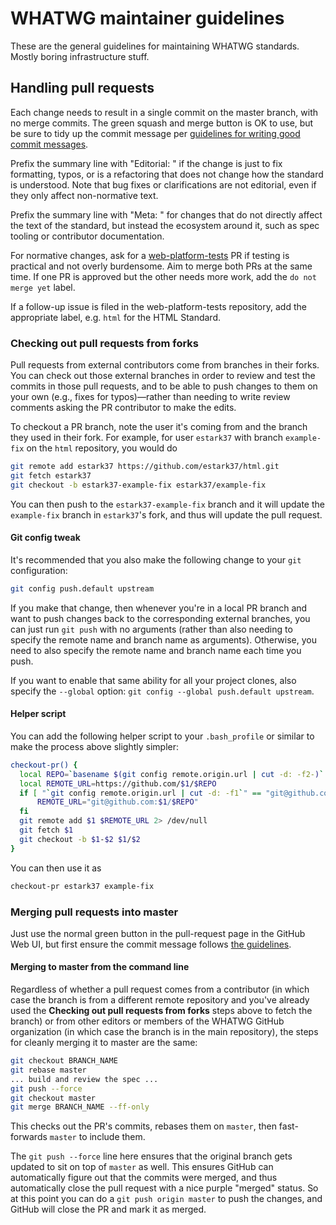 # WHATWG maintainer guidelines

These are the general guidelines for maintaining WHATWG standards. Mostly boring infrastructure stuff.

## Handling pull requests

Each change needs to result in a single commit on the master branch, with no merge commits. The green squash and merge button is OK to use, but be sure to tidy up the commit message per [guidelines for writing good commit messages](https://github.com/erlang/otp/wiki/Writing-good-commit-messages).

Prefix the summary line with "Editorial: " if the change is just to fix formatting, typos, or is a refactoring that does not change how the standard is understood. Note that bug fixes or clarifications are not editorial, even if they only affect non-normative text.

Prefix the summary line with "Meta: " for changes that do not directly affect the text of the standard, but instead the ecosystem around it, such as spec tooling or contributor documentation.

For normative changes, ask for a [web-platform-tests](https://github.com/w3c/web-platform-tests) PR if testing is practical and not overly burdensome. Aim to merge both PRs at the same time. If one PR is approved but the other needs more work, add the `do not merge yet` label.

If a follow-up issue is filed in the web-platform-tests repository, add the appropriate label, e.g. `html` for the HTML Standard.

### Checking out pull requests from forks

Pull requests from external contributors come from branches in their forks. You can check out those external branches in order to review and test the commits in those pull requests, and to be able to push changes to them on your own (e.g., fixes for typos)—rather than needing to write review comments asking the PR contributor to make the edits.

To checkout a PR branch, note the user it's coming from and the branch they used in their fork. For example, for user `estark37` with branch `example-fix` on the `html` repository, you would do

```bash
git remote add estark37 https://github.com/estark37/html.git
git fetch estark37
git checkout -b estark37-example-fix estark37/example-fix
```

You can then push to the `estark37-example-fix` branch and it will update the `example-fix` branch in `estark37`'s fork, and thus will update the pull request.

#### Git config tweak

It's recommended that you also make the following change to your `git` configuration:

```bash
git config push.default upstream
```

If you make that change, then whenever you're in a local PR branch and want to push changes back to the corresponding external branches, you can just run `git push` with no arguments (rather than also needing to specify the remote name and branch name as arguments). Otherwise, you need to also specify the remote name and branch name each time you push.

If you want to enable that same ability for all your project clones, also specify the `--global` option: `git config --global push.default upstream`.

#### Helper script

You can add the following helper script to your `.bash_profile` or similar to make the process above slightly simpler:

```bash
checkout-pr() {
  local REPO=`basename $(git config remote.origin.url | cut -d: -f2-)`
  local REMOTE_URL=https://github.com/$1/$REPO
  if [ "`git config remote.origin.url | cut -d: -f1`" == "git@github.com" ]; then
      REMOTE_URL="git@github.com:$1/$REPO"
  fi
  git remote add $1 $REMOTE_URL 2> /dev/null
  git fetch $1
  git checkout -b $1-$2 $1/$2
}
```

You can then use it as

```bash
checkout-pr estark37 example-fix
```

### Merging pull requests into master

Just use the normal green button in the pull-request page in the GitHub Web UI, but first ensure the commit message follows [the guidelines](https://github.com/erlang/otp/wiki/Writing-good-commit-messages).

#### Merging to master from the command line

Regardless of whether a pull request comes from a contributor (in which case the branch is from a different remote repository and you've already used the **Checking out pull requests from forks** steps above to fetch the branch) or from other editors or members of the WHATWG GitHub organization (in which case the branch is in the main repository), the steps for cleanly merging it to master are the same:

```bash
git checkout BRANCH_NAME
git rebase master
... build and review the spec ...
git push --force
git checkout master
git merge BRANCH_NAME --ff-only
```

This checks out the PR's commits, rebases them on `master`, then fast-forwards `master` to include them.

The `git push --force` line here ensures that the original branch gets updated to sit on top of `master` as well. This ensures GitHub can automatically figure out that the commits were merged, and thus automatically close the pull request with a nice purple "merged" status. So at this point you can do a `git push origin master` to push the changes, and GitHub will close the PR and mark it as merged.
